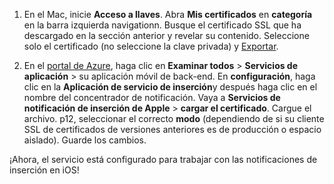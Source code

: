 

1. En el Mac, inicie **Acceso a llaves**. Abra **Mis certificados** en **categoría** en la barra izquierda navigationn. Busque el certificado SSL que ha descargado en la sección anterior y revelar su contenido. Seleccione solo el certificado (no seleccione la clave privada) y [Exportar](https://support.apple.com/kb/PH20122?locale=en_US).

2. En el [portal de Azure](https://portal.azure.com/), haga clic en **Examinar todos** > **Servicios de aplicación** > su aplicación móvil de back-end. En **configuración**, haga clic en la **Aplicación de servicio de inserción**y después haga clic en el nombre del concentrador de notificación. Vaya a **Servicios de notificación de inserción de Apple** > **cargar el certificado**. Cargue el archivo. p12, seleccionar el correcto **modo** (dependiendo de si su cliente SSL de certificados de versiones anteriores es de producción o espacio aislado). Guarde los cambios.

¡Ahora, el servicio está configurado para trabajar con las notificaciones de inserción en iOS!

[1]: ./media/app-service-mobile-apns-configure-push/mobile-push-notification-hub.png
